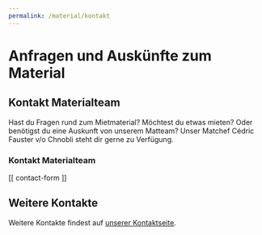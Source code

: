 ```yaml
---
permalink: /material/kontakt
---
```


# Anfragen und Auskünfte zum Material

## Kontakt Materialteam

Hast du Fragen rund zum Mietmaterial? Möchtest du etwas mieten? Oder benötigst du eine Auskunft von unserem Matteam?
Unser Matchef Cédric Fauster v/o Chnobli steht dir gerne zu Verfügung.

### Kontakt Materialteam
[[ contact-form ]]

## Weitere Kontakte

Weitere Kontakte findest auf [unserer Kontaktseite](/kontakt).
